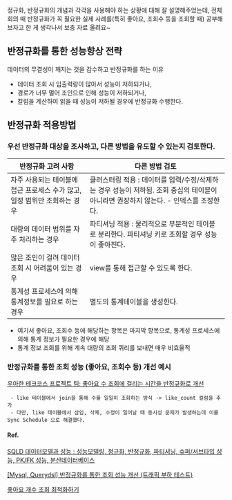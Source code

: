 정규화, 반정규화의 개념과 각각을 사용해야 하는 상황에 대해 잘 설명해주었는데, 전체 회의 때 반정규화가 꼭 필요한 실제 사례를(특히 좋아요, 조회수 등을 조회할 때) 공부해보자고 한 게 생각나서 보충 자료 올려요~

## 반정규화를 통한 성능향상 전략


데이터의 무결성이 깨지는 것을 감수하고 반정규화를 하는 이유

 - 데이터 조회 시 입출력량이 많아서 성능이 저하되거나, 
 - 경로가 너무 멀어 조인으로 인해 성능이 저하되거나,
 - 칼럼을 계산하여 읽을 때 성능이 저하될 경우에 반정규화 수행한다.


## 반정규화 적용방법
### 우선 반정규화 대상을 조사하고, 다른 방법을 유도할 수 있는지 검토한다.
| 반정규화 고려 사항 | 다른 방법 검토 |
| --- | --- |
| 자주 사용되는 테이블에 접근 프로세스 수가 많고, 일정 범위만 조회하는 경우 | 클러스터링 적용 : 데이터를 입력/수정/삭제하는 경우 성능이 저하됨. 조회 중심의 테이블이 아니라면 권장하지 않는다. - 인덱스를 조정한다. |
| 대량의 데이터 범위를 자주 처리하는 경우 | 파티셔닝 적용 : 물리적으로 부분적인 테이블로 분리한다. 파티셔닝 키로 조회할 경우 성능이 좋아진다. |
| 많은 조인이 걸려 데이터 조회 시 어려움이 있는 경우 | view를 통해 접근할 수 있도록 한다. |
| 통계성 프로세스에 의해 통계정보를 필요로 하는 경우 | 별도의 통계테이블을 생성한다. |


- 여기서 좋아요, 조회수 등에 해당하는 항목은 마지막 항목으로, 통계성 프로세스에 의해 통계 정보가 필요한 경우에 해당
- 통계 정보 조회를 위해 계속 대량의 조회 쿼리를 보내면 매우 비효율적



### 반정규화를 통한 조회 성능 (좋아요, 조회수 등) 개선 예시

[우아한 테크코스 프로젝트 팀: 좋아요 수 조회에 걸리는 시간을 반정규화로 개선](https://tecoble.techcourse.co.kr/post/2022-10-10-like-count/)

     - like 테이블에서 join을 통해 수를 일일히 조회하는 방식 -> like_count 컬럼을 추가
     - 다만, like 테이블에서 삽입, 삭제, 수정이 일어날 때 동시성 문제가 발생하는데 이를 Sync Schedule 으로 해결했다.
 


#### Ref.
[SQLD 데이터모델과 성능 : 성능모델링, 정규화, 반정규화, 파티셔닝, 슈퍼/서브타입 성능, PK/FK 성능, 분산데이터베이스](https://lotuus.tistory.com/49)


[[Mysql, Querydsl] 반정규화를 통한 조회 성능 개선 (트래픽 부하 테스트)](https://tjdtls690.github.io/studycontents/java/2023-11-03-select_perform_improve/)


[좋아요 개수 조회 최적화하기](https://tecoble.techcourse.co.kr/post/2022-10-10-like-count/)

